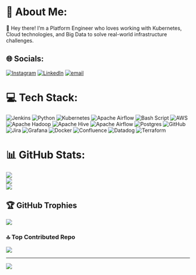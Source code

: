 # 💫 About Me:
👋 Hey there! I’m a Platform Engineer who loves working with Kubernetes, Cloud technologies, and Big Data to solve real-world infrastructure challenges.<br>


## 🌐 Socials:
[![Instagram](https://img.shields.io/badge/Instagram-%23E4405F.svg?logo=Instagram&logoColor=white)](https://instagram.com/albatku) [![LinkedIn](https://img.shields.io/badge/LinkedIn-%230077B5.svg?logo=linkedin&logoColor=white)](https://linkedin.com/in/shubham-io) [![email](https://img.shields.io/badge/Email-D14836?logo=gmail&logoColor=white)](mailto:17bec1114@gmail.com) 

# 💻 Tech Stack:
![Jenkins](https://img.shields.io/badge/jenkins-%232C5263.svg?style=plastic&logo=jenkins&logoColor=white) ![Python](https://img.shields.io/badge/python-3670A0?style=plastic&logo=python&logoColor=ffdd54) ![Kubernetes](https://img.shields.io/badge/kubernetes-%23326ce5.svg?style=plastic&logo=kubernetes&logoColor=white) ![Apache Airflow](https://img.shields.io/badge/Apache%20Airflow-017CEE?style=plastic&logo=Apache%20Airflow&logoColor=white) ![Bash Script](https://img.shields.io/badge/bash_script-%23121011.svg?style=plastic&logo=gnu-bash&logoColor=white) ![AWS](https://img.shields.io/badge/AWS-%23FF9900.svg?style=plastic&logo=amazon-aws&logoColor=white) ![Apache Hadoop](https://img.shields.io/badge/Apache%20Hadoop-66CCFF?style=plastic&logo=apachehadoop&logoColor=black) ![Apache Hive](https://img.shields.io/badge/Apache%20Hive-FDEE21?style=plastic&logo=apachehive&logoColor=black) ![Apache Airflow](https://img.shields.io/badge/Apache%20Airflow-017CEE?style=plastic&logo=Apache%20Airflow&logoColor=white) ![Postgres](https://img.shields.io/badge/postgres-%23316192.svg?style=plastic&logo=postgresql&logoColor=white) ![GitHub](https://img.shields.io/badge/github-%23121011.svg?style=plastic&logo=github&logoColor=white) ![Jira](https://img.shields.io/badge/jira-%230A0FFF.svg?style=plastic&logo=jira&logoColor=white) ![Grafana](https://img.shields.io/badge/grafana-%23F46800.svg?style=plastic&logo=grafana&logoColor=white) ![Docker](https://img.shields.io/badge/docker-%230db7ed.svg?style=plastic&logo=docker&logoColor=white) ![Confluence](https://img.shields.io/badge/confluence-%23172BF4.svg?style=plastic&logo=confluence&logoColor=white) ![Datadog](https://img.shields.io/badge/datadog-%23632CA6.svg?style=plastic&logo=datadog&logoColor=white) ![Terraform](https://img.shields.io/badge/terraform-%235835CC.svg?style=plastic&logo=terraform&logoColor=white)
# 📊 GitHub Stats:
![](https://github-readme-stats.vercel.app/api?username=shubham-cpr&theme=shadow_green&hide_border=false&include_all_commits=true&count_private=true)<br/>
![](https://nirzak-streak-stats.vercel.app/?user=shubham-cpr&theme=shadow_green&hide_border=false)<br/>
![](https://github-readme-stats.vercel.app/api/top-langs/?username=shubham-cpr&theme=shadow_green&hide_border=false&include_all_commits=true&count_private=true&layout=compact)

## 🏆 GitHub Trophies
![](https://github-profile-trophy.vercel.app/?username=shubham-cpr&theme=dark&no-frame=false&no-bg=false&margin-w=4)

### 🔝 Top Contributed Repo
![](https://github-contributor-stats.vercel.app/api?username=shubham-cpr&limit=5&theme=shadow_green&combine_all_yearly_contributions=true)

---
[![](https://visitcount.itsvg.in/api?id=shubham-cpr&icon=7&color=2)](https://visitcount.itsvg.in)

<!-- Proudly created with GPRM ( https://gprm.itsvg.in ) -->

